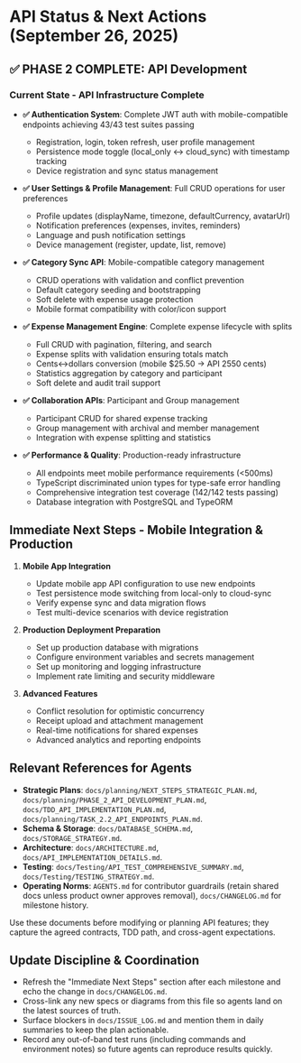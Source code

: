 # API Status & Next Actions (September 26, 2025)

## ✅ PHASE 2 COMPLETE: API Development

### Current State - API Infrastructure Complete

- **✅ Authentication System**: Complete JWT auth with mobile-compatible endpoints achieving 43/43 test suites passing
  - Registration, login, token refresh, user profile management
  - Persistence mode toggle (local_only ↔ cloud_sync) with timestamp tracking
  - Device registration and sync status management

- **✅ User Settings & Profile Management**: Full CRUD operations for user preferences
  - Profile updates (displayName, timezone, defaultCurrency, avatarUrl)
  - Notification preferences (expenses, invites, reminders)
  - Language and push notification settings
  - Device management (register, update, list, remove)

- **✅ Category Sync API**: Mobile-compatible category management
  - CRUD operations with validation and conflict prevention
  - Default category seeding and bootstrapping
  - Soft delete with expense usage protection
  - Mobile format compatibility with color/icon support

- **✅ Expense Management Engine**: Complete expense lifecycle with splits
  - Full CRUD with pagination, filtering, and search
  - Expense splits with validation ensuring totals match
  - Cents↔dollars conversion (mobile $25.50 → API 2550 cents)
  - Statistics aggregation by category and participant
  - Soft delete and audit trail support

- **✅ Collaboration APIs**: Participant and Group management
  - Participant CRUD for shared expense tracking
  - Group management with archival and member management
  - Integration with expense splitting and statistics

- **✅ Performance & Quality**: Production-ready infrastructure
  - All endpoints meet mobile performance requirements (<500ms)
  - TypeScript discriminated union types for type-safe error handling
  - Comprehensive integration test coverage (142/142 tests passing)
  - Database integration with PostgreSQL and TypeORM

## Immediate Next Steps - Mobile Integration & Production

1. **Mobile App Integration**
   - Update mobile app API configuration to use new endpoints
   - Test persistence mode switching from local-only to cloud-sync
   - Verify expense sync and data migration flows
   - Test multi-device scenarios with device registration

2. **Production Deployment Preparation**
   - Set up production database with migrations
   - Configure environment variables and secrets management
   - Set up monitoring and logging infrastructure
   - Implement rate limiting and security middleware

3. **Advanced Features**
   - Conflict resolution for optimistic concurrency
   - Receipt upload and attachment management
   - Real-time notifications for shared expenses
   - Advanced analytics and reporting endpoints

## Relevant References for Agents

- **Strategic Plans**: `docs/planning/NEXT_STEPS_STRATEGIC_PLAN.md`, `docs/planning/PHASE_2_API_DEVELOPMENT_PLAN.md`, `docs/TDD_API_IMPLEMENTATION_PLAN.md`, `docs/planning/TASK_2.2_API_ENDPOINTS_PLAN.md`.
- **Schema & Storage**: `docs/DATABASE_SCHEMA.md`, `docs/STORAGE_STRATEGY.md`.
- **Architecture**: `docs/ARCHITECTURE.md`, `docs/API_IMPLEMENTATION_DETAILS.md`.
- **Testing**: `docs/Testing/API_TEST_COMPREHENSIVE_SUMMARY.md`, `docs/Testing/TESTING_STRATEGY.md`.
- **Operating Norms**: `AGENTS.md` for contributor guardrails (retain shared docs unless product owner approves removal), `docs/CHANGELOG.md` for milestone history.

Use these documents before modifying or planning API features; they capture the agreed contracts, TDD path, and cross-agent expectations.

## Update Discipline & Coordination

- Refresh the "Immediate Next Steps" section after each milestone and echo the change in `docs/CHANGELOG.md`.
- Cross-link any new specs or diagrams from this file so agents land on the latest sources of truth.
- Surface blockers in `docs/ISSUE_LOG.md` and mention them in daily summaries to keep the plan actionable.
- Record any out-of-band test runs (including commands and environment notes) so future agents can reproduce results quickly.
